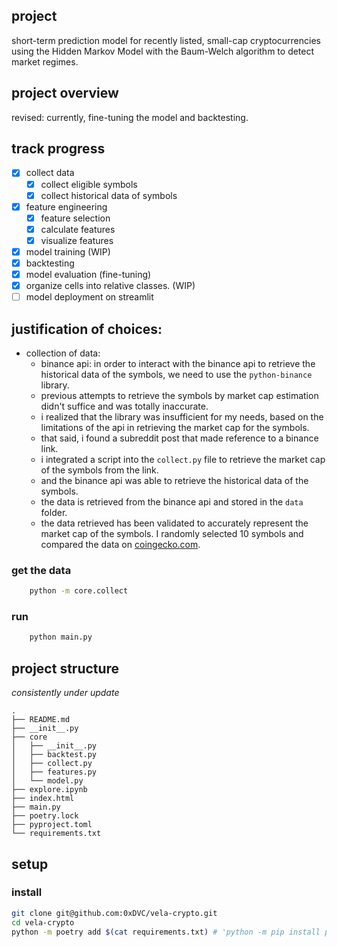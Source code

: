 ## project
short-term prediction model for recently listed, small-cap cryptocurrencies using the Hidden Markov Model with the Baum-Welch algorithm to detect market regimes.

## project overview
revised: currently, fine-tuning the model and backtesting.


## track progress
- [x] collect data
    - [x] collect eligible symbols
    - [x] collect historical data of symbols
- [x] feature engineering
    - [x] feature selection
    - [x] calculate features
    - [x] visualize features
- [x] model training (WIP)
- [x] backtesting
- [x] model evaluation (fine-tuning)
- [x] organize cells into relative classes. (WIP)
- [ ] model deployment on streamlit

## justification of choices:
- collection of data:
    - binance api: in order to interact with the binance api to retrieve the historical data of the symbols, we need to use the ```python-binance``` library.
    - previous attempts to retrieve the symbols by market cap estimation didn't suffice and was totally inaccurate. 
    - i realized that the library was insufficient for my needs, based on the limitations of the api in retrieving the market cap for the symbols.
    - that said, i found a subreddit post that made reference to a binance link. 
    - i integrated a script into the ```collect.py``` file to retrieve the market cap of the symbols from the link.
    - and the binance api was able to retrieve the historical data of the symbols.
    -  the data is retrieved from the binance api and stored in the ```data``` folder.
    -  the data retrieved has been validated to accurately represent the market cap of the symbols. I randomly selected 10 symbols and compared the data on [coingecko.com](https://www.coingecko.com/en/coins).


### get the data
```bash
    python -m core.collect
```

### run
```bash
    python main.py
```

## project structure
_consistently under update_
```
.
├── README.md
├── __init__.py
├── core
│   ├── __init__.py
│   ├── backtest.py
│   ├── collect.py
│   ├── features.py
│   └── model.py
├── explore.ipynb
├── index.html
├── main.py
├── poetry.lock
├── pyproject.toml
└── requirements.txt
```

## setup
### install
```bash
git clone git@github.com:0xDVC/vela-crypto.git
cd vela-crypto
python -m poetry add $(cat requirements.txt) # 'python -m pip install poetry' if you don't have it
```
